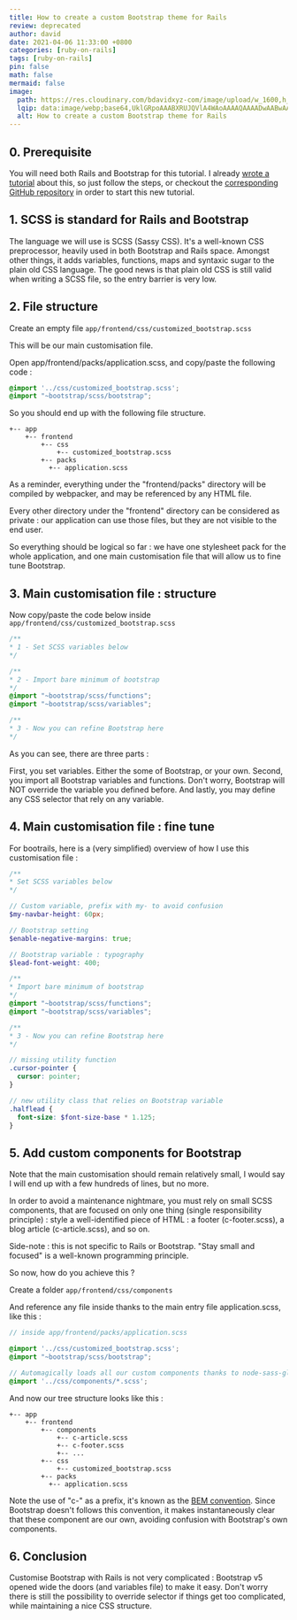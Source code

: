 ```yaml
---
title: How to create a custom Bootstrap theme for Rails
review: deprecated
author: david
date: 2021-04-06 11:33:00 +0800
categories: [ruby-on-rails]
tags: [ruby-on-rails]
pin: false
math: false
mermaid: false
image:
  path: https://res.cloudinary.com/bdavidxyz-com/image/upload/w_1600,h_836,q_100/l_text:Karla_72_bold:How%20to%20create%20a%20custom%20Bootstrap%20theme%20for%20Rails,co_rgb:ffe4e6,c_fit,w_1400,h_240/fl_layer_apply,g_south_west,x_100,y_180/l_text:Karla_48:A%20Ruby-on-Rails%20tutorial,co_rgb:ffe4e680,c_fit,w_1400/fl_layer_apply,g_south_west,x_100,y_100/newblog/globals/bg_me.jpg
  lqip: data:image/webp;base64,UklGRpoAAABXRUJQVlA4WAoAAAAQAAAADwAABwAAQUxQSDIAAAARL0AmbZurmr57yyIiqE8oiG0bejIYEQTgqiDA9vqnsUSI6H+oAERp2HZ65qP/VIAWAFZQOCBCAAAA8AEAnQEqEAAIAAVAfCWkAALp8sF8rgRgAP7o9FDvMCkMde9PK7euH5M1m6VWoDXf2FkP3BqV0ZYbO6NA/VFIAAAA
  alt: How to create a custom Bootstrap theme for Rails
---
```


## 0. Prerequisite

You will need both Rails and Bootstrap for this tutorial. I already [wrote a tutorial](https://bootrails.com/blog/rails-bootstrap-tutorial) about this, so just follow the steps, or checkout the [corresponding GitHub repository](https://github.com/bdavidxyz/bootstraprails) in order to start this new tutorial.

## 1. SCSS is standard for Rails and Bootstrap

The language we will use is SCSS (Sassy CSS). It's a well-known CSS preprocessor, heavily used in both Bootstrap and Rails space. Amongst other things, it adds variables, functions, maps and syntaxic sugar to the plain old CSS language. The good news is that plain old CSS is still valid when writing a SCSS file, so the entry barrier is very low.

## 2. File structure

Create an empty file `app/frontend/css/customized_bootstrap.scss` 

This will be our main customisation file.

Open app/frontend/packs/application.scss, and copy/paste the following code : 

```scss
@import '../css/customized_bootstrap.scss';
@import "~bootstrap/scss/bootstrap";
```

So you should end up with the following file structure.

```tree
+-- app
    +-- frontend
        +-- css
            +-- customized_bootstrap.scss
        +-- packs
          +-- application.scss
```

As a reminder, everything under the "frontend/packs" directory will be compiled by webpacker, and may be referenced by any HTML file.

Every other directory under the "frontend" directory can be considered as private : our application can use those files, but they are not visible to the end user.

So everything should be logical so far : we have one stylesheet pack for the whole application, and one main customisation file that will allow us to fine tune Bootstrap.


## 3. Main customisation file : structure

Now copy/paste the code below inside  `app/frontend/css/customized_bootstrap.scss` 

```scss
/** 
* 1 - Set SCSS variables below
*/

/** 
* 2 - Import bare minimum of bootstrap
*/
@import "~bootstrap/scss/functions";
@import "~bootstrap/scss/variables";

/** 
* 3 - Now you can refine Bootstrap here
*/
```
As you can see, there are three parts : 

First, you set variables. Either the some of Bootstrap, or your own. Second, you import all Bootstrap variables and functions. Don't worry, Bootstrap will NOT override the variable you defined before. And lastly, you may define any CSS selector that rely on any variable.


## 4. Main customisation file : fine tune

For bootrails, here is a (very simplified) overview of how I use this customisation file :

```scss
/** 
* Set SCSS variables below
*/

// Custom variable, prefix with my- to avoid confusion
$my-navbar-height: 60px;

// Bootstrap setting
$enable-negative-margins: true;

// Bootstrap variable : typography
$lead-font-weight: 400;

/** 
* Import bare minimum of bootstrap
*/
@import "~bootstrap/scss/functions";
@import "~bootstrap/scss/variables";

/** 
* 3 - Now you can refine Bootstrap here
*/

// missing utility function
.cursor-pointer {
  cursor: pointer;
}

// new utility class that relies on Bootstrap variable
.halflead {
  font-size: $font-size-base * 1.125;
}
```

## 5. Add custom components for Bootstrap

Note that the main customisation should remain relatively small, I would say I will end up with a few hundreds of lines, but no more.

In order to avoid a maintenance nightmare, you must rely on small  SCSS components, that are focused on only one thing (single responsibility principle) : style a well-identified piece of HTML : a footer (c-footer.scss), a blog article (c-article.scss), and so on.

Side-note : this is not specific to Rails or Bootstrap. "Stay small and focused" is a well-known programming principle.

So now, how do you achieve this ?

Create a folder `app/frontend/css/components`

And reference any file inside thanks to the main entry file application.scss, like this :

```scss
// inside app/frontend/packs/application.scss

@import '../css/customized_bootstrap.scss';
@import "~bootstrap/scss/bootstrap";

// Automagically loads all our custom components thanks to node-sass-glob-importer
@import '../css/components/*.scss';
```
And now our tree structure looks like this :

```tree
+-- app
    +-- frontend
        +-- components
            +-- c-article.scss
            +-- c-footer.scss
            +-- ...
        +-- css
            +-- customized_bootstrap.scss
        +-- packs
          +-- application.scss
```

Note the use of "c-" as a prefix, it's known as the [BEM convention](https://csswizardry.com/2015/08/bemit-taking-the-bem-naming-convention-a-step-further/). Since Bootstrap doesn't follows this convention, it makes instantaneously clear that these component are our own, avoiding confusion with Bootstrap's own components.

## 6. Conclusion

Customise Bootstrap with Rails is not very complicated : Bootstrap v5 opened wide the doors (and variables file) to make it easy. Don't worry there is still the possibility to override selector if things get too complicated, while maintaining a nice CSS structure.